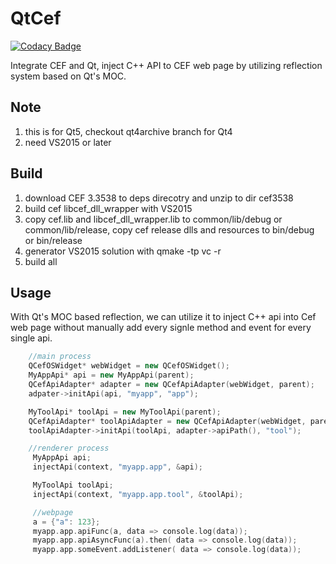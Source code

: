 # QtCef

[![Codacy Badge](https://api.codacy.com/project/badge/Grade/82b587014d2548db9724bb6db8fd5d43)](https://app.codacy.com/app/hiitiger/QtCef?utm_source=github.com&utm_medium=referral&utm_content=hiitiger/QtCef&utm_campaign=Badge_Grade_Dashboard)

Integrate CEF and Qt,  inject C++ API to CEF web page by utilizing reflection system based on Qt's MOC.


## Note
1. this is for Qt5, checkout qt4archive branch for Qt4
2. need VS2015 or later

 ## Build
1. download CEF 3.3538 to deps direcotry and unzip to dir cef3538
2. build cef libcef_dll_wrapper with VS2015
3. copy cef.lib and libcef_dll_wrapper.lib to common/lib/debug or common/lib/release, copy cef release dlls and resources to bin/debug or bin/release
4. generator VS2015 solution with qmake -tp vc -r
5. build all 

## Usage

With Qt's MOC based reflection, we can utilize it to inject C++ api into Cef web page without manually add every signle method and event for every single api.

```c++
    //main process
    QCefOSWidget* webWidget = new QCefOSWidget();
    MyAppApi* api = new MyAppApi(parent);
    QCefApiAdapter* adapter = new QCefApiAdapter(webWidget, parent);
    adpater->initApi(api, "myapp", "app");

    MyToolApi* toolApi = new MyToolApi(parent);
    QCefApiAdapter* toolApiAdapter = new QCefApiAdapter(webWidget, parent);
    toolApiAdapter->initApi(toolApi, adapter->apiPath(), "tool");

    //renderer process
     MyAppApi api;
     injectApi(context, "myapp.app", &api);

     MyToolApi toolApi;
     injectApi(context, "myapp.app.tool", &toolApi);

     //webpage
     a = {"a": 123};
     myapp.app.apiFunc(a, data => console.log(data));
     myapp.app.apiAsyncFunc(a).then( data => console.log(data));
     myapp.app.someEvent.addListener( data => console.log(data));
```

